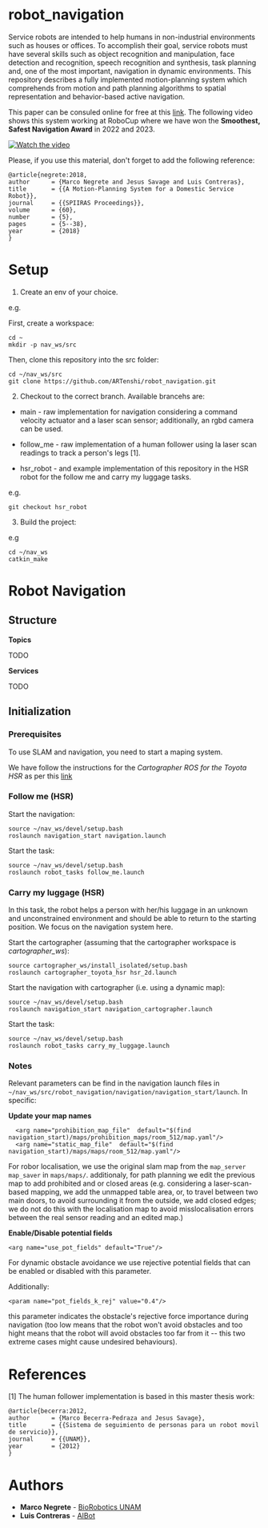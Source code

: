 # robot_navigation

Service robots are intended to help humans in non-industrial environments such as houses or offices. To accomplish their goal, service robots must have several skills such as object recognition and manipulation, face detection and recognition, speech recognition and synthesis, task planning and, one of the most important, navigation in dynamic environments. This repository describes a fully implemented motion-planning system which comprehends from motion and path planning algorithms to spatial representation and behavior-based active navigation.

This paper can be consuled online for free at this [link](https://bit.ly/40YEcZR). The following video shows this system working at RoboCup where we have won the **Smoothest, Safest Navigation Award** in 2022 and 2023.

[![Watch the video](https://img.youtube.com/vi/s2g95Y9Me3c/hqdefault.jpg)](https://www.youtube.com/embed/s2g95Y9Me3c)

Please, if you use this material, don't forget to add the following reference:

```
@article{negrete:2018,
author 		= {Marco Negrete and Jesus Savage and Luis Contreras},
title 		= {{A Motion-Planning System for a Domestic Service Robot}},
journal		= {{SPIIRAS Proceedings}},
volume		= {60},
number		= {5},
pages		= {5--38},
year		= {2018}
}
```

# Setup

1. Create an env of your choice.

e.g.

First, create a workspace:

```
cd ~
mkdir -p nav_ws/src
```

Then, clone this repository into the src folder:

```
cd ~/nav_ws/src
git clone https://github.com/ARTenshi/robot_navigation.git
```


2. Checkout to the correct branch. Available brancehs are:

* main - raw implementation for navigation considering a command velocity actuator and a laser scan sensor; additionally, an rgbd camera can be used.

* follow_me - raw implementation of a human follower using la laser scan readings to track a person's legs [1].

* hsr_robot - and example implementation of this repository in the HSR robot for the follow me and carry my luggage tasks.

e.g.

```
git checkout hsr_robot
```

3. Build the project:

e.g 

```
cd ~/nav_ws
catkin_make
```

# Robot Navigation

## Structure

**Topics**

TODO

**Services**

TODO

## Initialization

### Prerequisites

To use SLAM and navigation, you need to start a maping system. 

We have follow the instructions for the *Cartographer ROS for the Toyota HSR* as per this [link](https://google-cartographer-ros-for-the-toyota-hsr.readthedocs.io/en/latest/)

### Follow me (HSR)

Start the navigation:

```
source ~/nav_ws/devel/setup.bash
roslaunch navigation_start navigation.launch
```

Start the task:

```
source ~/nav_ws/devel/setup.bash
roslaunch robot_tasks follow_me.launch
```

### Carry my luggage (HSR)

In this task, the robot helps a person with her/his luggage in an unknown and unconstrained environment and should be able to return to the starting position. We focus on the navigation system here.

Start the cartographer (assuming that the cartographer workspace is *cartographer_ws*):

```
source cartographer_ws/install_isolated/setup.bash
roslaunch cartographer_toyota_hsr hsr_2d.launch
```

Start the navigation with cartographer (i.e. using a dynamic map):

```
source ~/nav_ws/devel/setup.bash
roslaunch navigation_start navigation_cartographer.launch
```

Start the task:

```
source ~/nav_ws/devel/setup.bash
roslaunch robot_tasks carry_my_luggage.launch
```

### Notes

Relevant parameters can be find in the navigation launch files in ```~/nav_ws/src/robot_navigation/navigation/navigation_start/launch```. In specific: 

**Update your map names**

```
  <arg name="prohibition_map_file"  default="$(find navigation_start)/maps/prohibition_maps/room_512/map.yaml"/>
  <arg name="static_map_file"  default="$(find navigation_start)/maps/maps/room_512/map.yaml"/>
```

For robor localisation, we use the original slam map from the ```map_server map_saver``` in ```maps/maps/```. additionaly, for path planning we edit the previous map to add prohibited and or closed areas (e.g. considering a laser-scan-based mapping, we add the unmapped table area, or, to travel between two main doors, to avoid surrounding it from the outside, we add closed edges; we do not do this with the localisation map to avoid misslocalisation errors between the real sensor reading and an edited map.)

**Enable/Disable potential fields**

```
<arg name="use_pot_fields" default="True"/>
```
For dynamic obstacle avoidance we use rejective potential fields that can be enabled or disabled with this parameter. 

Additionally:

```
<param name="pot_fields_k_rej" value="0.4"/>
```
this parameter indicates the obstacle's rejective force importance during navigation (too low means that the robot won't avoid obstacles and too hight means that the robot will avoid obstacles too far from it -- this two extreme cases might cause undesired behaviours).

# References

[1] The human follower implementation is based in this master thesis work:

```
@article{becerra:2012,
author 		= {Marco Becerra-Pedraza and Jesus Savage},
title 		= {{Sistema de seguimiento de personas para un robot movil de servicio}},
journal		= {{UNAM}},
year		= {2012}
}
```

# Authors

* **Marco Negrete** - [BioRobotics UNAM](https://biorobotics.fi-p.unam.mx/)
* **Luis Contreras** - [AIBot](http://aibot.jp/)